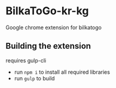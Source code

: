 # BilkaToGo-kr-kg
Google chrome extension for bilkatogo


## Building the extension
requires gulp-cli
- run `npm i` to install all required libraries
- run `gulp` to build
